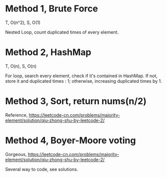 # Method 1, Brute Force

T, O(n^2), S, O(1)

Nested Loop, count duplicated times of every element.

# Method 2, HashMap

T, O(n), S, O(n)

For loop, search every element, check if it's contained in HashMap. If not, store it and duplicated times : 1; otherwise, increasing duplicated times by 1. 

# Method 3, Sort, return nums(n/2)

Reference, https://leetcode-cn.com/problems/majority-element/solution/qiu-zhong-shu-by-leetcode-2/

# Method 4, Boyer-Moore voting

Gorgeous, https://leetcode-cn.com/problems/majority-element/solution/qiu-zhong-shu-by-leetcode-2/

Several way to code, see solutions.
